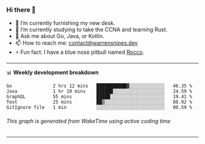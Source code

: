 ### Hi there 👋

- 🔭 I’m currently furnishing my new desk.
- 🌱 I’m currently studying to take the CCNA and learning Rust.
- 💬 Ask me about Go, Java, or Kotlin.
- 📫 How to reach me: contact@warrensnipes.dev
- ⚡ Fun fact: I have a blue nose pitbull named [Rocco](https://i.imgur.com/iLsSCKu.jpg).

-------

📊 **Weekly development breakdown**
<!--START_SECTION:waka-->
```text
Go               2 hrs 12 mins   ███████████▓░░░░░░░░░░░░░   46.35 % 
Java             1 hr 10 mins    ██████░░░░░░░░░░░░░░░░░░░   24.59 % 
GraphQL          55 mins         █████░░░░░░░░░░░░░░░░░░░░   19.41 % 
Text             25 mins         ██▒░░░░░░░░░░░░░░░░░░░░░░   08.92 % 
GitIgnore file   1 min           ░░░░░░░░░░░░░░░░░░░░░░░░░   00.59 % 
```
<!--END_SECTION:waka-->
###### *This graph is generated from WakeTime using active coding time*
-------
